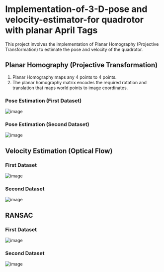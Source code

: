 # Implementation-of-3-D-pose and velocity-estimator-for quadrotor with planar April Tags
This project involves the implementation of Planar Homography (Projective Transformation) to estimate the pose and velocity of the quadrotor.

## Planar Homography (Projective Transformation)

1. Planar Homography maps any 4 points to 4 points.
2. The planar homography matrix encodes the required rotation and translation that maps world points to image coordinates.

### Pose Estimation (First Dataset)

![image](https://user-images.githubusercontent.com/69100847/169549144-808858b1-8092-4d99-a74c-021013018c5d.png)


### Pose Estimation (Second Dataset)

![image](https://user-images.githubusercontent.com/69100847/169549672-d490f475-dd81-4c46-a238-d5eb064c6a1d.png)


## Velocity Estimation (Optical Flow)

### First Dataset
![image](https://user-images.githubusercontent.com/69100847/169550392-7d1c448b-f95e-41ec-b31f-3b416a38a5f9.png)

### Second Dataset
![image](https://user-images.githubusercontent.com/69100847/169550466-aeb69432-1fd6-4721-b061-69968f3bc552.png)


## RANSAC 

### First Dataset

![image](https://user-images.githubusercontent.com/69100847/169550624-b62b99ff-9d63-438e-a911-4578cfa08662.png)


### Second Dataset

![image](https://user-images.githubusercontent.com/69100847/169550680-7feb64b3-0c87-4ef6-bd56-90db9fddd2a3.png)




